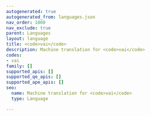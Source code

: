 ```yaml
---
autogenerated: true
autogenerated_from: languages.json
nav_order: 1000
nav_exclude: true
parent: Languages
layout: language
title: <code>vai</code>
description: Machine translation for <code>vai</code>
codes:
- vai
family: []
supported_apis: []
supported_qe_apis: []
supported_ape_apis: []
seo:
  name: Machine translation for <code>vai</code>
  type: Language

---
```


